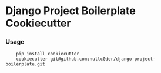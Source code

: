 # Django Project Boilerplate Cookiecutter

### Usage

```
    pip install cookiecutter
    cookiecutter git@github.com:nullc0der/django-project-boilerplate.git
```
